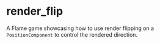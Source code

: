 # render_flip

A Flame game showcasing how to use render flipping on a `PositionComponent`
to control the rendered direction.
